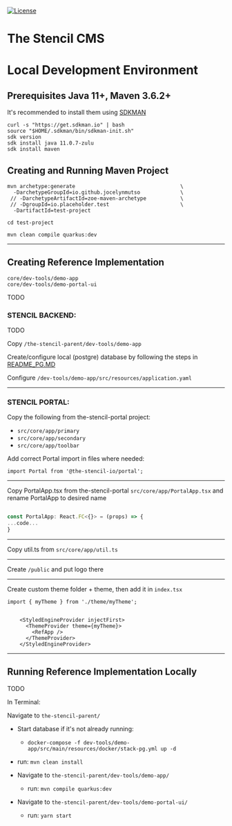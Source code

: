 [![License](https://img.shields.io/badge/License-Apache%202.0-green.svg)](https://opensource.org/licenses/Apache-2.0)

# The Stencil CMS
   
# Local Development Environment

## Prerequisites Java 11+, Maven 3.6.2+
It's recommended to install them using [SDKMAN](https://sdkman.io/install)
```
curl -s "https://get.sdkman.io" | bash
source "$HOME/.sdkman/bin/sdkman-init.sh"
sdk version
sdk install java 11.0.7-zulu
sdk install maven
```

## Creating and Running Maven Project
```
mvn archetype:generate                                  \
  -DarchetypeGroupId=io.github.jocelynmutso             \
 // -DarchetypeArtifactId=zoe-maven-archetype           \
 // -DgroupId=io.placeholder.test                       \
  -DartifactId=test-project

cd test-project

mvn clean compile quarkus:dev

```

---

## Creating Reference Implementation

`core/dev-tools/demo-app`   
`core/dev-tools/demo-portal-ui`  

TODO

### STENCIL BACKEND: 

TODO

Copy `/the-stencil-parent/dev-tools/demo-app`

Create/configure local (postgre) database by following the steps in [README_PG.MD](README_PG.MD) 

Configure `/dev-tools/demo-app/src/resources/application.yaml`

---

### STENCIL PORTAL:

Copy the following from the-stencil-portal project:

* `src/core/app/primary`
* `src/core/app/secondary`
* `src/core/app/toolbar`

Add correct Portal import in files where needed:

`import Portal from '@the-stencil-io/portal';`

---

Copy PortalApp.tsx from the-stencil-portal  `src/core/app/PortalApp.tsx`  and rename PortalApp to desired name

```ts

const PortalApp: React.FC<{}> = (props) => {
...code...
}

```
---

Copy util.ts from `src/core/app/util.ts` 

---

Create `/public` and put logo there

---
Create custom theme folder + theme, then add it in `index.tsx`
```
import { myTheme } from './theme/myTheme';


    <StyledEngineProvider injectFirst>
      <ThemeProvider theme={myTheme}>
        <RefApp />
      </ThemeProvider>
    </StyledEngineProvider>
```   
---

## Running Reference Implementation Locally

TODO

In Terminal:

 Navigate to `the-stencil-parent/`  

* Start database if it's not already running:
  * `docker-compose -f dev-tools/demo-app/src/main/resources/docker/stack-pg.yml up -d`
* run: `mvn clean install`

* Navigate to `the-stencil-parent/dev-tools/demo-app/`  
  * run: `mvn compile quarkus:dev`  
  
* Navigate to `the-stencil-parent/dev-tools/demo-portal-ui/`  
  * run: `yarn start`
